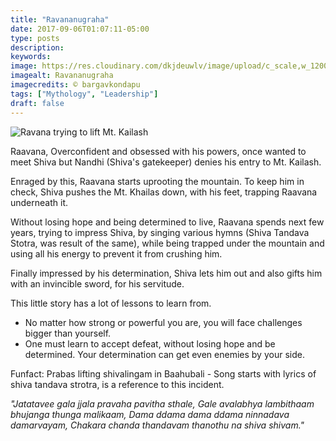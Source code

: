 ```yaml
---
title: "Ravananugraha"
date: 2017-09-06T01:07:11-05:00
type: posts
description:
keywords:
image: https://res.cloudinary.com/dkjdeuwlv/image/upload/c_scale,w_1200,q_auto/v1541960695/bargavkondapu.com/posts/raavana-anugraha.webp
imagealt: Ravananugraha
imagecredits: © bargavkondapu
tags: ["Mythology", "Leadership"]
draft: false
---
```

[comment]: # ( Post include personal views, articles, tutorials. )

![Ravana trying to lift Mt. Kailash](https://res.cloudinary.com/dkjdeuwlv/image/upload/c_scale,w_auto,q_auto/v1541960695/bargavkondapu.com/posts/raavana-anugraha.webp)

Raavana, Overconfident and obsessed with his powers, once wanted to meet Shiva but Nandhi (Shiva's gatekeeper) denies his entry to Mt. Kailash.  

Enraged by this, Raavana starts uprooting the mountain. To keep him in check, Shiva pushes the Mt. Khailas down, with his feet, trapping Raavana underneath it.  

Without losing hope and being determined to live, Raavana spends next few years, trying to impress Shiva, by singing various hymns (Shiva Tandava Stotra, was result of the same), while being trapped under the mountain and using all his energy to prevent it from crushing him.  

Finally impressed by his determination, Shiva lets him out and also gifts him with an invincible sword, for his servitude.

This little story has a lot of lessons to learn from.
- No matter how strong or powerful you are, you will face challenges bigger than yourself.
- One must learn to accept defeat, without losing hope and be determined. Your determination can get even enemies by your side.

Funfact: Prabas lifting shivalingam in Baahubali - Song starts with lyrics of shiva tandava strotra, is a reference to this incident.

*"Jatatavee gala jjala pravaha pavitha sthale, Gale avalabhya lambithaam bhujanga thunga malikaam, Dama ddama dama ddama ninnadava damarvayam, Chakara chanda thandavam thanothu na shiva shivam."*
